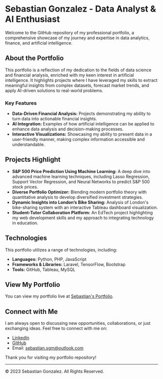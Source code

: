 # Sebastian Gonzalez - Data Analyst & AI Enthusiast

Welcome to the GitHub repository of my professional portfolio, a comprehensive showcase of my journey and expertise in data analytics, finance, and artificial intelligence.

## About the Portfolio

This portfolio is a reflection of my dedication to the fields of data science and financial analysis, enriched with my keen interest in artificial intelligence. It highlights projects where I have leveraged my skills to extract meaningful insights from complex datasets, forecast market trends, and apply AI-driven solutions to real-world problems.

### Key Features

- **Data-Driven Financial Analysis:** Projects demonstrating my ability to turn data into actionable financial insights.
- **AI Integration:** Examples of how artificial intelligence can be applied to enhance data analysis and decision-making processes.
- **Interactive Visualizations:** Showcasing my ability to present data in a user-friendly manner, making complex information accessible and understandable.

## Projects Highlight

- **S&P 500 Price Prediction Using Machine Learning:** A deep dive into advanced machine learning techniques, including Lasso Regression, Support Vector Regression, and Neural Networks to predict S&P 500 stock prices.
- **Diverse Portfolio Optimizer:** Blending modern portfolio theory with quantitative analysis to develop diversified investment strategies.
- **Dynamic Insights into London’s Bike Sharing:** Analysis of London's bike-sharing system with an interactive Tableau dashboard visualization.
- **Student-Tutor Collaboration Platform:** An EdTech project highlighting my web development skills and my approach to integrating technology in education.

## Technologies

This portfolio utilizes a range of technologies, including:

- **Languages:** Python, PHP, JavaScript
- **Frameworks & Libraries:** Laravel, TensorFlow, Bootstrap
- **Tools:** GitHub, Tableau, MySQL

## View My Portfolio

You can view my portfolio live at [Sebastian's Portfolio](https://sebastiangm.github.io).

## Connect with Me

I am always open to discussing new opportunities, collaborations, or just exchanging ideas. Feel free to connect with me on:

- [LinkedIn](https://www.linkedin.com/in/sebastian-gonzalez-mendez/)
- [GitHub](https://github.com/sebastian-gm)
- Email: [sebastian.sgm@outlook.com](mailto:sebastian.sgm@outlook.com)

Thank you for visiting my portfolio repository!

---

© 2023 Sebastian Gonzalez. All Rights Reserved.
